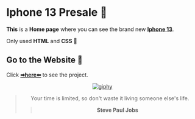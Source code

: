 # **Iphone 13** Presale 📱

**This** is a **Home page** where you can see the brand new **[Iphone 13](https://www.apple.com/)**.

Only used **HTML** and **CSS** 🥰

## **Go to the Website** 🐋

Click **[➡here⬅](https://bumboobee.github.io/iphone-page/)** to see the project.

<div align="center">

[![giphy](https://user-images.githubusercontent.com/94147847/156360001-3682b0a7-a7d0-4c93-99d1-fb680b11793c.gif)](https://bumboobee.github.io/iphone-page/)

> Your time is limited, so don't waste it living someone else's life.
>> **Steve Paul Jobs**  
<div/>
